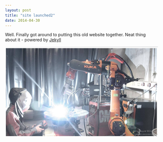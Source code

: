```yaml
---
layout: post
title: "site launched2"
date: 2014-04-30
---
```


Well. Finally got around to putting this old website together. Neat thing about it - powered by [Jekyll](http://jekyllrb.com) 


<img src="/assets/img/MainImage.jpg" height="300" width="600" />